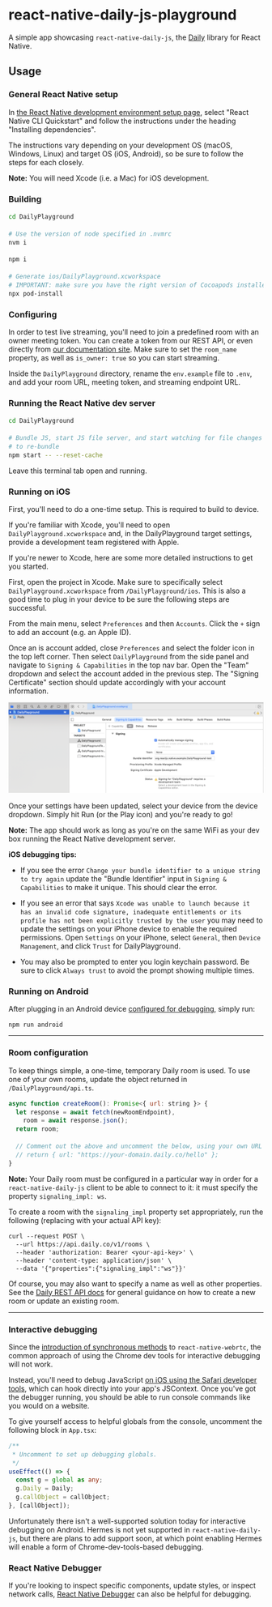 # react-native-daily-js-playground

A simple app showcasing `react-native-daily-js`, the [Daily](https://www.daily.co) library for React Native.

## Usage

### General React Native setup

In [the React Native development environment setup page](https://reactnative.dev/docs/environment-setup), select "React Native CLI Quickstart" and follow the instructions under the heading "Installing dependencies".

The instructions vary depending on your development OS (macOS, Windows, Linux) and target OS (iOS, Android), so be sure to follow the steps for each closely.

**Note:** You will need Xcode (i.e. a Mac) for iOS development.

### Building

```bash
cd DailyPlayground

# Use the version of node specified in .nvmrc
nvm i

npm i

# Generate ios/DailyPlayground.xcworkspace
# IMPORTANT: make sure you have the right version of Cocoapods installed for this project. See Podfile.lock for version.
npx pod-install
```

### Configuring

In order to test live streaming, you'll need to join a predefined room with an owner meeting token. You can create a token from our REST API, or even directly from [our documentation site](https://docs.daily.co/reference#create-meeting-token). Make sure to set the `room_name` property, as well as `is_owner: true` so you can start streaming.

Inside the `DailyPlayground` directory, rename the `env.example` file to `.env`, and add your room URL, meeting token, and streaming endpoint URL.

### Running the React Native dev server

```bash
cd DailyPlayground

# Bundle JS, start JS file server, and start watching for file changes in order
# to re-bundle
npm start -- --reset-cache
```

Leave this terminal tab open and running.

### Running on iOS

First, you'll need to do a one-time setup. This is required to build to device.

If you're familiar with Xcode, you'll need to open `DailyPlayground.xcworkspace` and, in the DailyPlayground target settings, provide a development team registered with Apple.

If you're newer to Xcode, here are some more detailed instructions to get you started.

First, open the project in Xcode. Make sure to specifically select `DailyPlayground.xcworkspace` from `/DailyPlayground/ios`. This is also a good time to plug in your device to be sure the following steps are successful.

From the main menu, select `Preferences` and then `Accounts`. Click the `+` sign to add an account (e.g. an Apple ID).

Once an is account added, close `Preferences` and select the folder icon in the top left corner. Then select `DailyPlayground` from the side panel and navigate to `Signing & Capabilities` in the top nav bar. Open the "Team" dropdown and select the account added in the previous step. The "Signing Certificate" section should update accordingly with your account information.

![Xcode menu ](xcode-screenshot.png)

Once your settings have been updated, select your device from the device dropdown. Simply hit Run (or the Play icon) and you're ready to go!

**Note:** The app should work as long as you're on the same WiFi as your dev box running the React Native development server.

**iOS debugging tips:**

- If you see the error `Change your bundle identifier to a unique string to try again` update the "Bundle Identifier" input in `Signing & Capabilities` to make it unique. This should clear the error.

- If you see an error that says `Xcode was unable to launch because it has an invalid code signature, inadequate entitlements or its profile has not been explicitly trusted by the user` you may need to update the settings on your iPhone device to enable the required permissions. Open `Settings` on your iPhone, select `General`, then `Device Management`, and click `Trust` for DailyPlayground.

- You may also be prompted to enter you login keychain password. Be sure to click `Always trust` to avoid the prompt showing multiple times.

### Running on Android

After plugging in an Android device [configured for debugging](https://developer.android.com/studio/debug/dev-options), simply run:

```
npm run android
```

---

### Room configuration

To keep things simple, a one-time, temporary Daily room is used. To use one of your own rooms, update the object returned in `/DailyPlayground/api.ts`.

```js
async function createRoom(): Promise<{ url: string }> {
  let response = await fetch(newRoomEndpoint),
    room = await response.json();
  return room;

  // Comment out the above and uncomment the below, using your own URL
  // return { url: "https://your-domain.daily.co/hello" };
}
```

**Note:** Your Daily room must be configured in a particular way in order for a `react-native-daily-js` client to be able to connect to it: it must specify the property `signaling_impl: ws`.

To create a room with the `signaling_impl` property set appropriately, run the following (replacing <your-api-key> with your actual API key):

```
curl --request POST \
  --url https://api.daily.co/v1/rooms \
  --header 'authorization: Bearer <your-api-key>' \
  --header 'content-type: application/json' \
  --data '{"properties":{"signaling_impl":"ws"}}'
```

Of course, you may also want to specify a name as well as other properties. See the [Daily REST API docs](https://docs.daily.co/reference#rooms) for general guidance on how to create a new room or update an existing room.

---

### Interactive debugging

Since the [introduction of synchronous methods](https://github.com/react-native-webrtc/react-native-webrtc/commit/1fbe7e14bf540e1651c98ee11fc11f690f61f622) to `react-native-webrtc`, the common approach of using the Chrome dev tools for interactive debugging will not work.

Instead, you'll need to debug JavaScript [on iOS using the Safari developer tools](https://reactnative.dev/docs/debugging#safari-developer-tools), which can hook directly into your app's JSContext. Once you've got the debugger running, you should be able to run console commands like you would on a website.

To give yourself access to helpful globals from the console, uncomment the following block in `App.tsx`:

```ts
/**
 * Uncomment to set up debugging globals.
 */
useEffect(() => {
  const g = global as any;
  g.Daily = Daily;
  g.callObject = callObject;
}, [callObject]);
```

Unfortunately there isn't a well-supported solution today for interactive debugging on Android. Hermes is not yet supported in `react-native-daily-js`, but there are plans to add support soon, at which point enabling Hermes will enable a form of Chrome-dev-tools-based debugging.

### React Native Debugger

If you're looking to inspect specific components, update styles, or inspect network calls, [React Native Debugger](https://github.com/jhen0409/react-native-debugger) can also be helpful for debugging.
